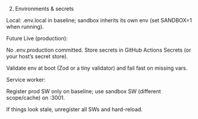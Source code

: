 2) Environments & secrets

Local: .env.local in baseline; sandbox inherits its own env (set SANDBOX=1 when running).

Future Live (production):

No .env.production committed. Store secrets in GitHub Actions Secrets (or your host’s secret store).

Validate env at boot (Zod or a tiny validator) and fail fast on missing vars.

Service worker:

Register prod SW only on baseline; use sandbox SW (different scope/cache) on :3001.

If things look stale, unregister all SWs and hard-reload.